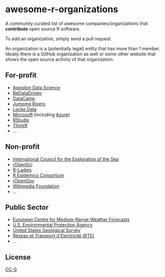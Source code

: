 # awesome-r-organizations
A community curated list of awesome companies/organizations that **contribute** open source R software. 

To add an organization, simply send a pull request. 

An organization is a (potentially legal) entity that has more than 1 member. Ideally there is a GitHub organization as well or some other website that shows the open source activity of that organization.

## For-profit

* [Appsilon Data Science](https://github.com/Appsilon)
* [BeDataDriven](https://github.com/bedatadriven)
* [DataCamp](https://github.com/datacamp)
* [Jumping Rivers](https://github.com/jumpingrivers)
* [Locke Data](https://github.com/lockedata)
* [Microsoft](https://github.com/Microsoft) (including [Azure](https://github.com/Azure))
* [RStudio](https://github.com/rstudio)
* [ThinkR](https://github.com/ThinkRstat)
* ...

## Non-profit

* [International Council for the Exploration of the Sea](https://github.com/ices-tools-prod)
* [rOpenSci](https://github.com/ropensci)
* [R-Ladies](https://github.com/rladies)
* [R Epidemics Consortium](https://github.com/reconhub)
* [rOpenGov](https://github.com/rOpenGov)
* [Wikimedia Foundation](https://github.com/wikimedia)
* ...

## Public Sector

* [European Centre for Medium-Range Weather Forecasts](https://github.com/ecmwf)
* [U.S. Environmental Protection Agency](https://github.com/USEPA)
* [United States Geological Survey](https://github.com/USGS-R)
* [Réseau et Transport d'Electricité (RTE)](https://github.com/rte-antares-rpackage)
* ...

## License

[CC-0](https://creativecommons.org/publicdomain/zero/1.0/)
